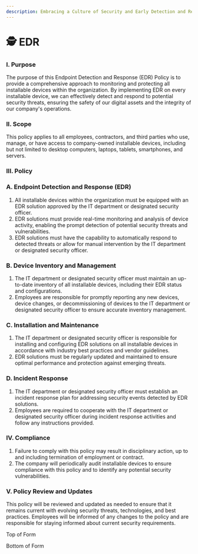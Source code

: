 ```yaml
---
description: Embracing a Culture of Security and Early Detection and Response (EDR)
---
```


# 🕵 EDR

### I. Purpose

The purpose of this Endpoint Detection and Response (EDR) Policy is to provide a comprehensive approach to monitoring and protecting all installable devices within the organization. By implementing EDR on every installable device, we can effectively detect and respond to potential security threats, ensuring the safety of our digital assets and the integrity of our company's operations.

### II. Scope

This policy applies to all employees, contractors, and third parties who use, manage, or have access to company-owned installable devices, including but not limited to desktop computers, laptops, tablets, smartphones, and servers.

### III. Policy

### A. Endpoint Detection and Response (EDR)

1. All installable devices within the organization must be equipped with an EDR solution approved by the IT department or designated security officer.
2. EDR solutions must provide real-time monitoring and analysis of device activity, enabling the prompt detection of potential security threats and vulnerabilities.
3. EDR solutions must have the capability to automatically respond to detected threats or allow for manual intervention by the IT department or designated security officer.

### B. Device Inventory and Management

1. The IT department or designated security officer must maintain an up-to-date inventory of all installable devices, including their EDR status and configurations.
2. Employees are responsible for promptly reporting any new devices, device changes, or decommissioning of devices to the IT department or designated security officer to ensure accurate inventory management.

### C. Installation and Maintenance

1. The IT department or designated security officer is responsible for installing and configuring EDR solutions on all installable devices in accordance with industry best practices and vendor guidelines.
2. EDR solutions must be regularly updated and maintained to ensure optimal performance and protection against emerging threats.

### D. Incident Response

1. The IT department or designated security officer must establish an incident response plan for addressing security events detected by EDR solutions.
2. Employees are required to cooperate with the IT department or designated security officer during incident response activities and follow any instructions provided.

### IV. Compliance

1. Failure to comply with this policy may result in disciplinary action, up to and including termination of employment or contract.
2. The company will periodically audit installable devices to ensure compliance with this policy and to identify any potential security vulnerabilities.

### V. Policy Review and Updates

This policy will be reviewed and updated as needed to ensure that it remains current with evolving security threats, technologies, and best practices. Employees will be informed of any changes to the policy and are responsible for staying informed about current security requirements.

Top of Form

Bottom of Form

&#x20;
